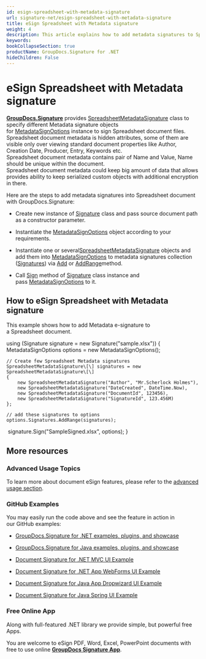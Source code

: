 ```yaml
---
id: esign-spreadsheet-with-metadata-signature
url: signature-net/esign-spreadsheet-with-metadata-signature
title: eSign Spreadsheet with Metadata signature
weight: 4
description: This article explains how to add metadata signatures to Spreadsheet document with GroupDocs.Signature
keywords: 
bookCollapseSection: true
productName: GroupDocs.Signature for .NET
hideChildren: False
---
```


# eSign Spreadsheet with Metadata signature

[**GroupDocs.Signature**](https://products.groupdocs.com/signature/net) provides [SpreadsheetMetadataSignature](https://apireference.groupdocs.com/net/signature/groupdocs.signature.domain/spreadsheetmetadatasignature) class to specify different Metadata signature objects for [MetadataSignOptions](https://apireference.groupdocs.com/net/signature/groupdocs.signature.options/metadatasignoptions) instance to sign Spreadsheet document files.   
Spreadsheet document metadata is hidden attributes, some of them are visible only over viewing standard document properties like Author, Creation Date, Producer, Entry, Keywords etc.  
Spreadsheet document metadata contains pair of Name and Value, Name should be unique within the document.  
Spreadsheet document metadata could keep big amount of data that allows provides ability to keep serialized custom objects with additional encryption in there. 

Here are the steps to add metadata signatures into Spreadsheet document with GroupDocs.Signature:

*   Create new instance of [Signature](https://apireference.groupdocs.com/net/signature/groupdocs.signature/signature) class and pass source document path as a constructor parameter.
    
*   Instantiate the [MetadataSignOptions](https://apireference.groupdocs.com/net/signature/groupdocs.signature.options/metadatasignoptions) object according to your requirements.
    
*   Instantiate one or several[SpreadsheetMetadataSignature](https://apireference.groupdocs.com/net/signature/groupdocs.signature.domain/spreadsheetmetadatasignature) objects and add them into [MetadataSignOptions](https://apireference.groupdocs.com/net/signature/groupdocs.signature.options/metadatasignoptions) to metadata signatures collection ([Signatures](https://apireference.groupdocs.com/net/signature/groupdocs.signature.options/metadatasignoptions/properties/signatures)) via [Add](https://apireference.groupdocs.com/net/signature/groupdocs.signature.domain/metadatasignaturecollection/methods/add) or [AddRange](https://apireference.groupdocs.com/net/signature/groupdocs.signature.domain/metadatasignaturecollection/methods/addrange)method.
    
*   Call [Sign](https://apireference.groupdocs.com/net/signature/groupdocs.signature/signature/methods/sign) method of [Signature](https://apireference.groupdocs.com/net/signature/groupdocs.signature/signature) class instance and pass [MetadataSignOptions](https://apireference.groupdocs.com/net/signature/groupdocs.signature.options/metadatasignoptions) to it.
    

## How to eSign Spreadsheet with Metadata signature

This example shows how to add Metadata e-signature to a Spreadsheet document.

using (Signature signature = new Signature("sample.xlsx"))
{
    MetadataSignOptions options = new MetadataSignOptions();

    // Create few Spreadsheet Metadata signatures
    SpreadsheetMetadataSignature\[\] signatures = new SpreadsheetMetadataSignature\[\]
    {
        new SpreadsheetMetadataSignature("Author", "Mr.Scherlock Holmes"),
        new SpreadsheetMetadataSignature("DateCreated", DateTime.Now),
        new SpreadsheetMetadataSignature("DocumentId", 123456),
        new SpreadsheetMetadataSignature("SignatureId", 123.456M)
    };
  
    // add these signatures to options
    options.Signatures.AddRange(signatures);
    signature.Sign("SampleSigned.xlsx", options);
}

## More resources

### Advanced Usage Topics

To learn more about document eSign features, please refer to the [advanced usage section](Advanced%2Busage.html).

### GitHub Examples 

You may easily run the code above and see the feature in action in our GitHub examples:

*   [GroupDocs.Signature for .NET examples, plugins, and showcase](https://github.com/groupdocs-signature/GroupDocs.Signature-for-.NET)
    
*   [GroupDocs.Signature for Java examples, plugins, and showcase](https://github.com/groupdocs-signature/GroupDocs.Signature-for-Java)
    
*   [Document Signature for .NET MVC UI Example](https://github.com/groupdocs-signature/GroupDocs.Signature-for-.NET-MVC) 
    
*   [Document Signature for .NET App WebForms UI Example](https://github.com/groupdocs-signature/GroupDocs.Signature-for-.NET-WebForms)
    
*   [Document Signature for Java App Dropwizard UI Example](https://github.com/groupdocs-signature/GroupDocs.Signature-for-Java-Dropwizard)
    
*   [Document Signature for Java Spring UI Example](https://github.com/groupdocs-signature/GroupDocs.Signature-for-Java-Spring)
    

### Free Online App 

Along with full-featured .NET library we provide simple, but powerful free Apps.

You are welcome to eSign PDF, Word, Excel, PowerPoint documents with free to use online **[GroupDocs Signature App](https://products.groupdocs.app/signature)**.
